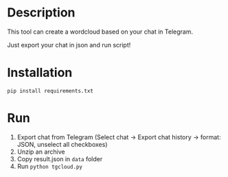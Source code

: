 # Description

This tool can create a wordcloud based on your chat in Telegram. 

Just export your chat in json and run script!

# Installation

`pip install requirements.txt`

# Run

1. Export chat from Telegram (Select chat -> Export chat history -> format: JSON, unselect all checkboxes)
2. Unzip an archive
3. Copy result.json in `data` folder
4. Run `python tgcloud.py`
